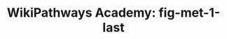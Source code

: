 ---
authors:
- Khanspers
- AlexanderPico
- MaintBot
description: Do not modify or delete. This pathway is part of the collection of content
  used by [https://wikipathways.github.io/academy/ WikiPathways Academy].
last-edited: 2019-09-17
organisms:
- Homo sapiens
redirect_from:
- /index.php/Pathway:WP3918
- /instance/WP3918
revision: null
schema-jsonld:
- '@context': https://schema.org/
  '@id': https://wikipathways.github.io/pathways/WP3918.html
  '@type': Dataset
  creator:
    '@type': Organization
    name: WikiPathways
  description: Do not modify or delete. This pathway is part of the collection of
    content used by [https://wikipathways.github.io/academy/ WikiPathways Academy].
  keywords:
  - Acetyl-CoA
  - FASN
  - FH
  - G6PD
  - Glucose
  - Glucose-6-phosphate
  - HK1
  - IDH2
  - LDHA
  - MDH2
  - OGDH
  - Oxaloacetate
  - PDK1
  - PRKAA2
  - PRKAB1
  - Pentose Phosphate Pathway
  - SDHA
  - SUCLA2
  - alpha-ketoglutarate
  - citrate
  - fumarate
  - glutamate
  - isocitrate
  - lactate
  - malate
  - pyruvate
  - succinate
  - succinyl-CoA
  license: CC0
  name: 'WikiPathways Academy: fig-met-1-last'
seo: CreativeWork
title: 'WikiPathways Academy: fig-met-1-last'
wpid: WP3918
---